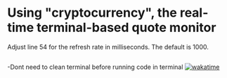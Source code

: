 # Using "cryptocurrency", the real-time terminal-based quote monitor
Adjust line 54 for the refresh rate in milliseconds. The default is 1000.

##
-Dont need to clean terminal before running code in terminal
[![wakatime](https://wakatime.com/badge/user/8c709f9f-7fad-4567-888f-aefd48de4008/project/6981ed49-76b0-499d-9a89-aafff60ba86b.svg)](https://wakatime.com/badge/user/8c709f9f-7fad-4567-888f-aefd48de4008/project/6981ed49-76b0-499d-9a89-aafff60ba86b)
